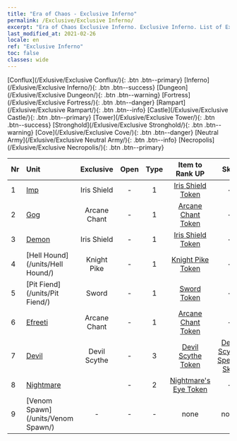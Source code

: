```yaml
---
title: "Era of Chaos - Exclusive Inferno"
permalink: /Exclusive/Exclusive Inferno/
excerpt: "Era of Chaos Exclusive Inferno. Exclusive Inferno. List of Exclusive Infernoin Era of Chaos"
last_modified_at: 2021-02-26
locale: en
ref: "Exclusive Inferno"
toc: false
classes: wide
---
```

 [Conflux](/Exlusive/Exclusive Conflux/){: .btn .btn--primary} [Inferno](/Exlusive/Exclusive Inferno/){: .btn .btn--success} [Dungeon](/Exlusive/Exclusive Dungeon/){: .btn .btn--warning} [Fortress](/Exlusive/Exclusive Fortress/){: .btn .btn--danger} [Rampart](/Exlusive/Exclusive Rampart/){: .btn .btn--info} [Castle](/Exlusive/Exclusive Castle/){: .btn .btn--primary} [Tower](/Exlusive/Exclusive Tower/){: .btn .btn--success} [Stronghold](/Exlusive/Exclusive Stronghold/){: .btn .btn--warning} [Cove](/Exlusive/Exclusive Cove/){: .btn .btn--danger} [Neutral Army](/Exlusive/Exclusive Neutral Army/){: .btn .btn--info} [Necropolis](/Exlusive/Exclusive Necropolis/){: .btn .btn--primary} 

  | Nr |         Unit        |   Exclusive   | Open  |    Type   |  Item to Rank UP      |  Skin   |
  |:---|:--------------------|:-------------:|:-----:|:---------:|:---------------------:|:-------:|
  | 1 | [Imp](/units/Imp/) | Iris Shield | - | 1 | [Iris Shield Token](/Items/con_153/) | - |
  | 2 | [Gog](/units/Gog/) | Arcane Chant | - | 1 | [Arcane Chant Token](/Items/con_122/) | - |
  | 3 | [Demon](/units/Demon/) | Iris Shield | - | 1 | [Iris Shield Token](/Items/con_153/) | - |
  | 4 | [Hell Hound](/units/Hell Hound/) | Knight Pike | - | 1 | [Knight Pike Token](/Items/con_210/) | - |
  | 5 | [Pit Fiend](/units/Pit Fiend/) | Sword | - | 1 | [Sword Token](/Items/con_163/) | - |
  | 6 | [Efreeti](/units/Efreeti/) | Arcane Chant | - | 1 | [Arcane Chant Token](/Items/con_122/) | - |
  | 7 | [Devil](/units/Devil/) | Devil Scythe | - | 3 | [Devil Scythe Token](/Items/con_1122/) | [Devil Scythe Special Skin](/Items/con_1247/) |
  | 8 | [Nightmare](/units/Nightmare/) |  | - | 2 | [Nightmare's Eye Token](/Items/con_113/) | - |
  | 9 | [Venom Spawn](/units/Venom Spawn/) | - | - | - | none | none |
